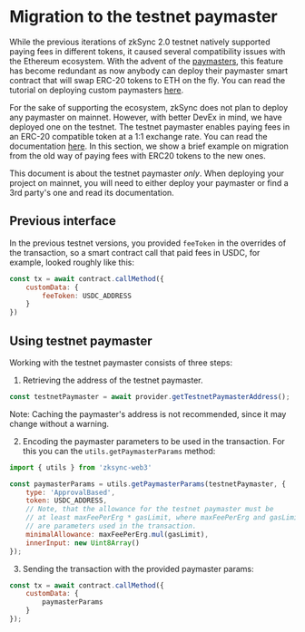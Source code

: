 # Migration to the testnet paymaster

While the previous iterations of zkSync 2.0 testnet natively supported paying fees in different tokens, it caused several compatibility issues with the Ethereum ecosystem. With the advent of the [paymasters](./../developer-guides/transactions/aa.md#paymasters), this feature has become redundant as now anybody can deploy their paymaster smart contract that will swap ERC-20 tokens to ETH on the fly. You can read the tutorial on deploying custom paymasters [here](./../tutorials/custom-paymaster-tutorial.md).

For the sake of supporting the ecosystem, zkSync does not plan to deploy any paymaster on mainnet. However, with better DevEx in mind, we have deployed one on the testnet. The testnet paymaster enables paying fees in an ERC-20 compatible token at a 1:1 exchange rate. You can read the documentation [here](./../developer-guides/transactions/aa.md#testnet-paymaster). In this section, we show a brief example on migration from the old way of paying fees with ERC20 tokens to the new ones.

This document is about the testnet paymaster *only*. When deploying your project on mainnet, you will need to either deploy your paymaster or find a 3rd party's one and read its documentation.

## Previous interface

In the previous testnet versions, you provided `feeToken` in the overrides of the transaction, so a smart contract call that paid fees in USDC, for example, looked roughly like this:

```js
const tx = await contract.callMethod({
    customData: {
        feeToken: USDC_ADDRESS
    }
}) 
```

## Using testnet paymaster

Working with the testnet paymaster consists of three steps:

1. Retrieving the address of the testnet paymaster.

```js
const testnetPaymaster = await provider.getTestnetPaymasterAddress();
```

Note: Caching the paymaster's address is not recommended, since it may change without a warning.

2. Encoding the paymaster parameters to be used in the transaction. For this you can the `utils.getPaymasterParams` method:

```js
import { utils } from 'zksync-web3'

const paymasterParams = utils.getPaymasterParams(testnetPaymaster, {
    type: 'ApprovalBased',
    token: USDC_ADDRESS,
    // Note, that the allowance for the testnet paymaster must be
    // at least maxFeePerErg * gasLimit, where maxFeePerErg and gasLimit
    // are parameters used in the transaction.
    minimalAllowance: maxFeePerErg.mul(gasLimit),
    innerInput: new Uint8Array()
});
```

3. Sending the transaction with the provided paymaster params:

```js
const tx = await contract.callMethod({
    customData: {
        paymasterParams
    }
});
```
